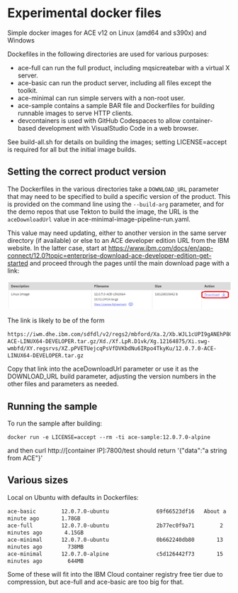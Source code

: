 # Experimental docker files

Simple docker images for ACE v12 on Linux (amd64 and s390x) and Windows

Dockefiles in the following directories are used for various purposes:

- ace-full can run the full product, including mqsicreatebar with a virtual X server.
- ace-basic can run the product server, including all files except the toolkit.
- ace-minimal can run simple servers with a non-root user.
- ace-sample contains a sample BAR file and Dockerfiles for building runnable images to serve HTTP clients.
- devcontainers is used with GitHub Codespaces to allow container-based development with VisualStudio Code in a web browser.

See build-all.sh for details on building the images; setting LICENSE=accept is required for all but the initial image builds.

## Setting the correct product version

The Dockerfiles in the various directories take a `DOWNLOAD_URL` parameter that may
need to be specified to build a specific version of the product. This is provided on
the command line using the `--build-arg` parameter, and for the demo repos that use
Tekton to build the image, the URL is the `aceDownloadUrl` value in ace-minimal-image-pipeline-run.yaml.

This value may need updating, either to another version in the same server directory
(if available) or else to an ACE developer edition URL from the IBM website. In the latter
case, start at https://www.ibm.com/docs/en/app-connect/12.0?topic=enterprise-download-ace-developer-edition-get-started
and proceed through the pages until the main download page with a link: 

![download page](ace-dev-edition-download.png)

The link is likely to be of the form
```
https://iwm.dhe.ibm.com/sdfdl/v2/regs2/mbford/Xa.2/Xb.WJL1cUPI9gANEhP8GuPD_qX1rj6x5R4yTUM7s_C2ue8/Xc.12.0.7.0-ACE-LINUX64-DEVELOPER.tar.gz/Xd./Xf.LpR.D1vk/Xg.12164875/Xi.swg-wmbfd/XY.regsrvs/XZ.pPVETUejcqPsVfDVKbdNu6IRpo4TkyKu/12.0.7.0-ACE-LINUX64-DEVELOPER.tar.gz
```
Copy that link into the aceDownloadUrl parameter or use it as the DOWNLOAD_URL build
parameter, adjusting the version numbers in the other files and parameters as needed.

## Running the sample

To run the sample after building:
```
docker run -e LICENSE=accept --rm -ti ace-sample:12.0.7.0-alpine
```
and then curl http://[container IP]:7800/test should return '{"data":"a string from ACE"}'

## Various sizes
Local on Ubuntu with defaults in Dockerfiles:

```
ace-basic        12.0.7.0-ubuntu               69f66523df16   About a minute ago       1.78GB
ace-full         12.0.7.0-ubuntu               2b77ec0f9a71        2 minutes ago       4.15GB
ace-minimal      12.0.7.0-ubuntu               0b662240db80       13 minutes ago        738MB
ace-minimal      12.0.7.0-alpine               c5d126442f73       15 minutes ago        644MB
```

Some of these will fit into the IBM Cloud container registry free tier due to compression, but ace-full and ace-basic are too big for that.

